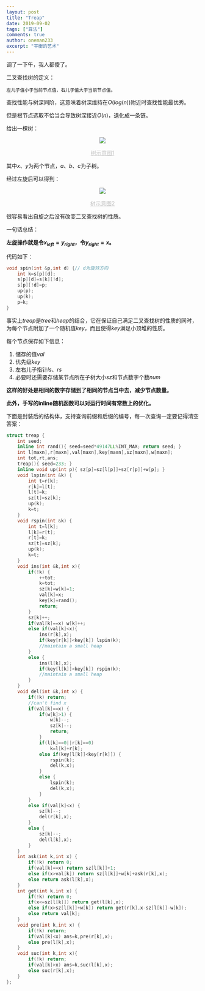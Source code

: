 ```yaml
---
layout: post
title: "Treap"
date: 2019-09-02
tags: ["算法"]
comments: true
author: oneman233
excerpt: "平衡的艺术"
---
```


调了一下午，我人都傻了。

二叉查找树的定义：

    左儿子值小于当前节点值，右儿子值大于当前节点值。

查找性能与树深同阶，这意味着树深维持在$O(log(n))$附近时查找性能最优秀。

但是根节点选取不恰当会导致树深接近$O(n)$，退化成一条链。

给出一棵树：

<div align=center>
    <img src="../images/2019-09-02-Treap-1.png"/>
    <p style="font-size:14px;color:#C0C0C0;text-decoration:underline">
        树示意图1
    </p>
</div>

其中$x$、$y$为两个节点，$a$、$b$、$c$为子树。

经过左旋后可以得到：

<div align=center>
    <img src="../images/2019-09-02-Treap-2.png"/>
    <p style="font-size:14px;color:#C0C0C0;text-decoration:underline">
        树示意图2
    </p>
</div>

很容易看出自旋之后没有改变二叉查找树的性质。

一句话总结：

**左旋操作就是令$x_{left}=y_{right}$，令$y_{right}=x$。**

代码如下：

```c++
void spin(int &p,int d) {// d为旋转方向
    int k=s[p][d];
    s[p][d]=s[k][!d];
    s[p][!d]=p;
    up(p);
    up(k);
    p=k;
}
```

事实上$treap$是$tree$和$heap$的结合，它在保证自己满足二叉查找树的性质的同时，为每个节点附加了一个随机值$key$，而且使得$key$满足小顶堆的性质。

每个节点保存如下信息：

1. 储存的值$val$
2. 优先级$key$
3. 左右儿子指针$ls$、$rs$
4. 必要时还需要存储某节点所在子树大小$sz$和节点数字个数$num$

**这样的好处是相同的数字存储到了相同的节点当中去，减少节点数量。**

**此外，手写的inline随机函数可以对运行时间有常数上的优化。**

下面是封装后的结构体，支持查询前缀和后缀的编号，每一次查询一定要记得清空答案：

```c++
struct treap {
    int seed;
    inline int rand(){ seed=seed*49147LL%INT_MAX; return seed; }
    int l[maxn],r[maxn],val[maxn],key[maxn],sz[maxn],w[maxn];
    int tot,rt,ans;
    treap(){ seed=233; }
    inline void up(int p){ sz[p]=sz[l[p]]+sz[r[p]]+w[p]; }
    void lspin(int &k) {
        int t=r[k];
        r[k]=l[t];
        l[t]=k;
        sz[t]=sz[k];
        up(k);
        k=t;
    }
    void rspin(int &k) {
        int t=l[k];
        l[k]=r[t];
        r[t]=k;
        sz[t]=sz[k];
        up(k);
        k=t;
    }
    void ins(int &k,int x){
        if(!k) {
            ++tot;
            k=tot;
            sz[k]=w[k]=1;
            val[k]=x;
            key[k]=rand();
            return;
        }
        sz[k]++;
        if(val[k]==x) w[k]++;
        else if(val[k]<x){
            ins(r[k],x);
            if(key[r[k]]<key[k]) lspin(k);
            //maintain a small heap
        }
        else {
            ins(l[k],x);
            if(key[l[k]]<key[k]) rspin(k);
            //maintain a small heap
        }
    }
    void del(int &k,int x) {
        if(!k) return;
        //can't find x
        if(val[k]==x) {
            if(w[k]>1) {
                w[k]--;
                sz[k]--;
                return;
            }
            if(l[k]==0||r[k]==0)
                k=l[k]+r[k];
            else if(key[l[k]]<key[r[k]]) {
                rspin(k);
                del(k,x);
            }
            else {
                lspin(k);
                del(k,x);
            }
        }
        else if(val[k]<x) {
            sz[k]--;
            del(r[k],x);
        }
        else {
            sz[k]--;
            del(l[k],x);
        }
    }
    int ask(int k,int x) {
        if(!k) return 0;
        if(val[k]==x) return sz[l[k]]+1;
        else if(x>val[k]) return sz[l[k]]+w[k]+ask(r[k],x);
        else return ask(l[k],x);
    }
    int get(int k,int x) {
        if(!k) return 0;
        if(x<=sz[l[k]]) return get(l[k],x);
        else if(x>sz[l[k]]+w[k]) return get(r[k],x-sz[l[k]]-w[k]);
        else return val[k];
    }
    void pre(int k,int x) {
        if(!k) return;
        if(val[k]<x) ans=k,pre(r[k],x);
        else pre(l[k],x);
    }
    void suc(int k,int x){
        if(!k) return;
        if(val[k]>x) ans=k,suc(l[k],x);
        else suc(r[k],x);
    }
};
```